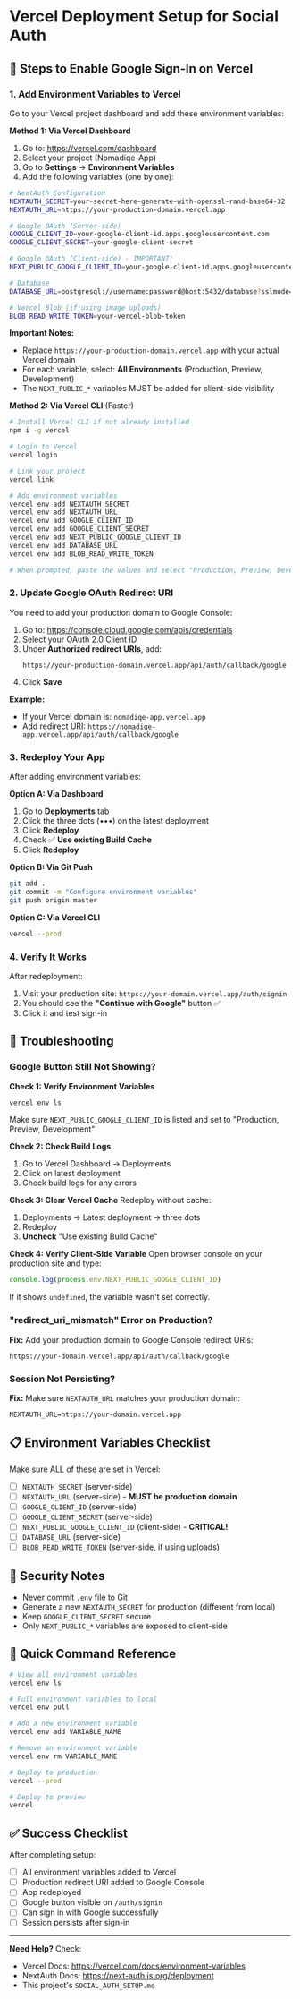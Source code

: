 # Vercel Deployment Setup for Social Auth

## 🚀 Steps to Enable Google Sign-In on Vercel

### 1. Add Environment Variables to Vercel

Go to your Vercel project dashboard and add these environment variables:

**Method 1: Via Vercel Dashboard**
1. Go to: https://vercel.com/dashboard
2. Select your project (Nomadiqe-App)
3. Go to **Settings** → **Environment Variables**
4. Add the following variables (one by one):

```bash
# NextAuth Configuration
NEXTAUTH_SECRET=your-secret-here-generate-with-openssl-rand-base64-32
NEXTAUTH_URL=https://your-production-domain.vercel.app

# Google OAuth (Server-side)
GOOGLE_CLIENT_ID=your-google-client-id.apps.googleusercontent.com
GOOGLE_CLIENT_SECRET=your-google-client-secret

# Google OAuth (Client-side) - IMPORTANT!
NEXT_PUBLIC_GOOGLE_CLIENT_ID=your-google-client-id.apps.googleusercontent.com

# Database
DATABASE_URL=postgresql://username:password@host:5432/database?sslmode=require

# Vercel Blob (if using image uploads)
BLOB_READ_WRITE_TOKEN=your-vercel-blob-token
```

**Important Notes:**
- Replace `https://your-production-domain.vercel.app` with your actual Vercel domain
- For each variable, select: **All Environments** (Production, Preview, Development)
- The `NEXT_PUBLIC_*` variables MUST be added for client-side visibility

**Method 2: Via Vercel CLI** (Faster)
```bash
# Install Vercel CLI if not already installed
npm i -g vercel

# Login to Vercel
vercel login

# Link your project
vercel link

# Add environment variables
vercel env add NEXTAUTH_SECRET
vercel env add NEXTAUTH_URL
vercel env add GOOGLE_CLIENT_ID
vercel env add GOOGLE_CLIENT_SECRET
vercel env add NEXT_PUBLIC_GOOGLE_CLIENT_ID
vercel env add DATABASE_URL
vercel env add BLOB_READ_WRITE_TOKEN

# When prompted, paste the values and select "Production, Preview, Development"
```

### 2. Update Google OAuth Redirect URI

You need to add your production domain to Google Console:

1. Go to: https://console.cloud.google.com/apis/credentials
2. Select your OAuth 2.0 Client ID
3. Under **Authorized redirect URIs**, add:
   ```
   https://your-production-domain.vercel.app/api/auth/callback/google
   ```
4. Click **Save**

**Example:**
- If your Vercel domain is: `nomadiqe-app.vercel.app`
- Add redirect URI: `https://nomadiqe-app.vercel.app/api/auth/callback/google`

### 3. Redeploy Your App

After adding environment variables:

**Option A: Via Dashboard**
1. Go to **Deployments** tab
2. Click the three dots (•••) on the latest deployment
3. Click **Redeploy**
4. Check ✅ **Use existing Build Cache**
5. Click **Redeploy**

**Option B: Via Git Push**
```bash
git add .
git commit -m "Configure environment variables"
git push origin master
```

**Option C: Via Vercel CLI**
```bash
vercel --prod
```

### 4. Verify It Works

After redeployment:
1. Visit your production site: `https://your-domain.vercel.app/auth/signin`
2. You should see the **"Continue with Google"** button ✅
3. Click it and test sign-in

## 🐛 Troubleshooting

### Google Button Still Not Showing?

**Check 1: Verify Environment Variables**
```bash
vercel env ls
```

Make sure `NEXT_PUBLIC_GOOGLE_CLIENT_ID` is listed and set to "Production, Preview, Development"

**Check 2: Check Build Logs**
1. Go to Vercel Dashboard → Deployments
2. Click on latest deployment
3. Check build logs for any errors

**Check 3: Clear Vercel Cache**
Redeploy without cache:
1. Deployments → Latest deployment → three dots
2. Redeploy
3. **Uncheck** "Use existing Build Cache"

**Check 4: Verify Client-Side Variable**
Open browser console on your production site and type:
```javascript
console.log(process.env.NEXT_PUBLIC_GOOGLE_CLIENT_ID)
```

If it shows `undefined`, the variable wasn't set correctly.

### "redirect_uri_mismatch" Error on Production?

**Fix:** Add your production domain to Google Console redirect URIs:
```
https://your-domain.vercel.app/api/auth/callback/google
```

### Session Not Persisting?

**Fix:** Make sure `NEXTAUTH_URL` matches your production domain:
```
NEXTAUTH_URL=https://your-domain.vercel.app
```

## 📋 Environment Variables Checklist

Make sure ALL of these are set in Vercel:

- [ ] `NEXTAUTH_SECRET` (server-side)
- [ ] `NEXTAUTH_URL` (server-side) - **MUST be production domain**
- [ ] `GOOGLE_CLIENT_ID` (server-side)
- [ ] `GOOGLE_CLIENT_SECRET` (server-side)
- [ ] `NEXT_PUBLIC_GOOGLE_CLIENT_ID` (client-side) - **CRITICAL!**
- [ ] `DATABASE_URL` (server-side)
- [ ] `BLOB_READ_WRITE_TOKEN` (server-side, if using uploads)

## 🔐 Security Notes

- Never commit `.env` file to Git
- Generate a new `NEXTAUTH_SECRET` for production (different from local)
- Keep `GOOGLE_CLIENT_SECRET` secure
- Only `NEXT_PUBLIC_*` variables are exposed to client-side

## 🎯 Quick Command Reference

```bash
# View all environment variables
vercel env ls

# Pull environment variables to local
vercel env pull

# Add a new environment variable
vercel env add VARIABLE_NAME

# Remove an environment variable
vercel env rm VARIABLE_NAME

# Deploy to production
vercel --prod

# Deploy to preview
vercel
```

## ✅ Success Checklist

After completing setup:
- [ ] All environment variables added to Vercel
- [ ] Production redirect URI added to Google Console
- [ ] App redeployed
- [ ] Google button visible on `/auth/signin`
- [ ] Can sign in with Google successfully
- [ ] Session persists after sign-in

---

**Need Help?** Check:
- Vercel Docs: https://vercel.com/docs/environment-variables
- NextAuth Docs: https://next-auth.js.org/deployment
- This project's `SOCIAL_AUTH_SETUP.md`


